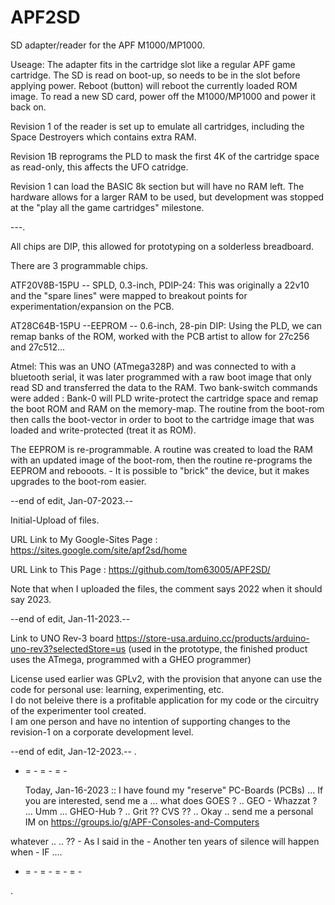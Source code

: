 # APF2SD
SD adapter/reader for the APF M1000/MP1000.

Useage:
   The adapter fits in the cartridge slot like a regular APF game cartridge.
   The SD is read on boot-up, so needs to be in the slot before applying power.
   Reboot (button) will reboot the currently loaded ROM image.
   To read a new SD card, power off the M1000/MP1000 and power it back on.
   
Revision 1 of the reader is set up to emulate all cartridges, including the Space Destroyers which contains extra RAM.

Revision 1B reprograms the PLD to mask the first 4K of the cartridge space as read-only, this affects the UFO catridge.

Revision 1 can load the BASIC 8k section but will have no RAM left.  The hardware allows for a larger RAM to be used, but development was stopped at the "play all the game cartridges" milestone.

---.

All chips are DIP, this allowed for prototyping on a solderless breadboard.

There are 3 programmable chips.

   ATF20V8B-15PU  -- SPLD, 0.3-inch, PDIP-24: This was originally a 22v10 and the "spare lines" were mapped to breakout points for experimentation/expansion on the PCB.
   
   AT28C64B-15PU --EEPROM  -- 0.6-inch, 28-pin DIP: Using the PLD, we can remap banks of the ROM, worked with the PCB artist to allow for 27c256 and 27c512...
   
   Atmel: This was an UNO (ATmega328P) and was connected to with a bluetooth serial, it was later programmed with a raw boot image that only read SD and transferred the data to the RAM.  Two bank-switch commands were added : Bank-0 will PLD write-protect the cartridge space and remap the boot ROM and RAM on the memory-map.  The routine from the boot-rom then calls the boot-vector in order to boot to the cartridge image that was loaded and write-protected (treat it as ROM).

The EEPROM is re-programmable.  A routine was created to load the RAM with an updated image of the boot-rom, then the routine re-programs the EEPROM and rebooots.  - It is possible to "brick" the device, but it makes upgrades to the boot-rom easier.

   --end of edit, Jan-07-2023.--

Initial-Upload of files.

URL Link to My Google-Sites Page : https://sites.google.com/site/apf2sd/home  

URL Link to This Page :  https://github.com/tom63005/APF2SD/ 

Note that when I uploaded the files, the comment says 2022 when it should say 2023. 

   --end of edit, Jan-11-2023.--
   
   Link to UNO Rev-3 board https://store-usa.arduino.cc/products/arduino-uno-rev3?selectedStore=us
   (used in the prototype, the finished product uses the ATmega, programmed with a GHEO programmer)
   
   License used earlier was GPLv2, with the provision that anyone can use the code for personal use: learning, experimenting, etc.<br />
      I do not beleive there is a profitable application for my code or the circuitry of the experimenter tool created.<br />
      I am one person and have no intention of supporting changes to the revision-1 on a corporate development level.<br />
   
   --end of edit, Jan-12-2023.--
.

- = - = - = -

  Today,  Jan-16-2023 :: I have found my "reserve" PC-Boards (PCBs) ...  If you are interested, send me a ...
     what does GOES ? .. GEO - Whazzat ?  ... Umm ... GHEO-Hub ?  .. Grit ?? CVS ?? 
        .. Okay .. send me a personal IM on 
            https://groups.io/g/APF-Consoles-and-Computers
            
whatever .. .. ??  - As I said in the -  Another ten years of silence will happen when - IF ....


- = - = - = - = -

.
